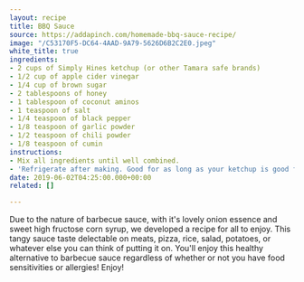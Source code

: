 ```yaml
---
layout: recipe
title: BBQ Sauce
source: https://addapinch.com/homemade-bbq-sauce-recipe/
image: "/C53170F5-DC64-4AAD-9A79-5626D6B2C2E0.jpeg"
white_title: true
ingredients:
- 2 cups of Simply Hines ketchup (or other Tamara safe brands)
- 1/2 cup of apple cider vinegar
- 1/4 cup of brown sugar
- 2 tablespoons of honey
- 1 tablespoon of coconut aminos
- 1 teaspoon of salt
- 1/4 teaspoon of black pepper
- 1/8 teaspoon of garlic powder
- 1/2 teaspoon of chili powder
- 1/8 teaspoon of cumin
instructions:
- Mix all ingredients until well combined.
- 'Refrigerate after making. Good for as long as your ketchup is good for. '
date: 2019-06-02T04:25:00.000+00:00
related: []

---
```

Due to the nature of barbecue sauce, with it's lovely onion essence and sweet high fructose corn syrup, we developed a recipe for all to enjoy. This tangy sauce taste delectable on meats, pizza, rice, salad, potatoes, or whatever else you can think of putting it on. You'll enjoy this healthy alternative to barbecue sauce regardless of whether or not you have food sensitivities or allergies! Enjoy!